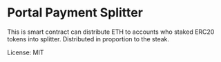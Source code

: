 # Portal Payment Splitter

This is smart contract can distribute ETH to accounts who staked ERC20 tokens into splitter. Distributed in proportion to the steak.

License: MIT